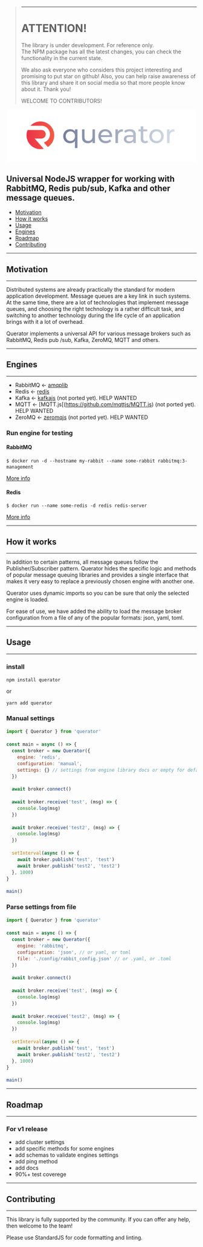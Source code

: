 > ---
> # ATTENTION!
> 
> The library is under development. For reference only.  
> The NPM package has all the latest changes, you can check the functionality in the current state.
>
> We also ask everyone who considers this project interesting and promising to put star on github! Also, you can help raise awareness of this library and share it on social media so that more people know about it. Thank you!
>    
> WELCOME TO CONTRIBUTORS!

<p align="center">
  <img src="./docs/img/querator_primary.png" />
</p>

## Universal NodeJS wrapper for working with RabbitMQ, Redis pub/sub, Kafka and other message queues.

- [Motivation](#motivation)  
- [How it works](#how-it-works) 
- [Usage](#usage)
- [Engines](#engines) 
- [Roadmap](#roadmap)  
- [Contributing](#contributing)  

---
## Motivation
---
Distributed systems are already practically the standard for modern application development. Message queues are a key link in such systems. At the same time, there are a lot of technologies that implement message queues, and choosing the right technology is a rather difficult task, and switching to another technology during the life cycle of an application brings with it a lot of overhead.

Querator implements a universal API for various message brokers such as RabbitMQ, Redis pub /sub, Kafka, ZeroMQ, MQTT and others.

---
## Engines
---
- RabbitMQ <- [amqplib](https://github.com/amqp-node/amqplib)
- Redis <- [redis](https://github.com/redis/node-redis)
- Kafka <- [kafkajs](https://github.com/tulios/kafkajs) (not ported yet). HELP WANTED
- MQTT <- [MQTT.js[(https://github.com/mqttjs/MQTT.js) (not ported yet). HELP WANTED
- ZeroMQ <- [zeromqjs](https://github.com/zeromq/zeromq.js) (not ported yet). HELP WANTED

### Run engine for testing

#### RabbitMQ
``` properties
$ docker run -d --hostname my-rabbit --name some-rabbit rabbitmq:3-management
```
[More info](https://hub.docker.com/_/rabbitmq)
#### Redis
``` properties
$ docker run --name some-redis -d redis redis-server
```
[More info](https://hub.docker.com/_/redis)

---
## How it works
---
In addition to certain patterns, all message queues follow the Publisher/Subscriber pattern. Querator hides the specific logic and methods of popular message queuing libraries and provides a single interface that makes it very easy to replace a previously chosen engine with another one.

Querator uses dynamic imports so you can be sure that only the selected engine is loaded.

For ease of use, we have added the ability to load the message broker configuration from a file of any of the popular formats: json, yaml, toml.

---
## Usage
---
### install
``` properties
npm install querator
```
or
``` properties
yarn add querator
```
### Manual settings
``` javascript
import { Querator } from 'querator'

const main = async () => {
  const broker = new Querator({
    engine: 'redis',
    configuration: 'manual',
    settings: {} // settings from engine library docs or empty for default settings
  })

  await broker.connect()

  await broker.receive('test', (msg) => {
    console.log(msg)
  })

  await broker.receive('test2', (msg) => {
    console.log(msg)
  })

  setInterval(async () => {
    await broker.publish('test', 'test')
    await broker.publish('test2', 'test2')
  }, 1000)
}

main()
```
### Parse settings from file
``` javascript
import { Querator } from 'querator'

const main = async () => {
  const broker = new Querator({
    engine: 'rabbitmq',
    configuration: 'json', // or yaml, or toml
    file: './config/rabbit_config.json' // or .yaml, or .toml
  })

  await broker.connect()

  await broker.receive('test', (msg) => {
    console.log(msg)
  })

  await broker.receive('test2', (msg) => {
    console.log(msg)
  })

  setInterval(async () => {
    await broker.publish('test', 'test')
    await broker.publish('test2', 'test2')
  }, 1000)
}

main()
```

---
## Roadmap
---
### For v1 release
- add cluster settings
- add specific methods for some engines
- add schemas to validate engines settings
- add ping method
- add docs
- 90%+ test coverege
---
## Contributing
---

This library is fully supported by the community. If you can offer any help, then welcome to the team!

Please use StandardJS for code formatting and linting.

